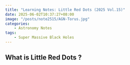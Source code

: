 ```yaml
---
title: "Learning Notes: Little Red Dots (2025 Vol.15)"
date: 2025-06-02T10:37:27+08:00
image: "/posts/note2515/AGN-Torus.jpg"
categories:
    - Astronomy Notes
tags:
    - Super Massive Black Holes
---
```


## What is Little Red Dots ?
